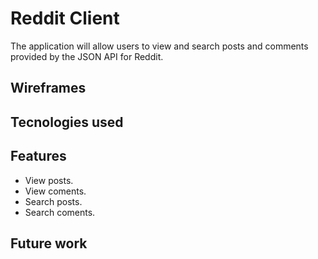 # Reddit Client

The application will allow users to view and search posts and comments provided by the JSON API for Reddit.

## Wireframes

## Tecnologies used

## Features

 - View posts.
 - View coments.
 - Search posts.
 - Search coments. 

## Future work